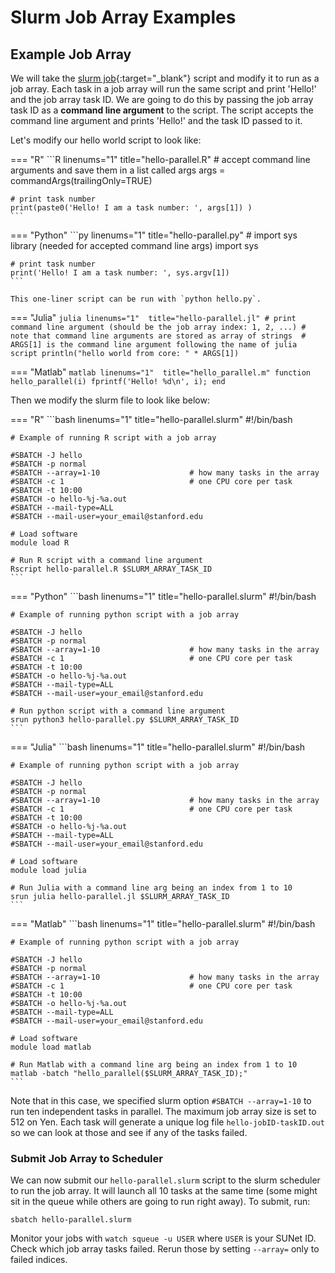 
# Slurm Job Array Examples

## Example Job Array

We will take the [slurm job](/_user_guide/slurm/#example-script){:target="_blank"} script and modify it to run as a job array. 
Each task in a job array will run the same script and print 'Hello!' and the job array task ID. We are going to do this by passing the job array task ID as a **command line argument** to the script. The script accepts the command line argument and prints 'Hello!' and the task ID passed to it. 



Let's modify our hello world script to look like:

=== "R"
    ```R linenums="1" title="hello-parallel.R"
    # accept command line arguments and save them in a list called args
    args = commandArgs(trailingOnly=TRUE)

    # print task number
    print(paste0('Hello! I am a task number: ', args[1]) )    
    ```


=== "Python"
    ```py linenums="1" title="hello-parallel.py"
    # import sys library (needed for accepted command line args)
    import sys

    # print task number
    print('Hello! I am a task number: ', sys.argv[1])
    ```

    This one-liner script can be run with `python hello.py`. 

=== "Julia"
    ```julia linenums="1"  title="hello-parallel.jl"
    # print command line argument (should be the job array index: 1, 2, ...)
    # note that command line arguments are stored as array of strings 
    # ARGS[1] is the command line argument following the name of julia script
    println("hello world from core: " * ARGS[1])
    ```

=== "Matlab"
    ```matlab linenums="1"  title="hello_parallel.m"
    function hello_parallel(i)
        fprintf('Hello! %d\n', i);
    end
    ```

Then we modify the slurm file to look like below:

=== "R"
    ```bash linenums="1" title="hello-parallel.slurm"
    #!/bin/bash

    # Example of running R script with a job array

    #SBATCH -J hello
    #SBATCH -p normal
    #SBATCH --array=1-10                    # how many tasks in the array
    #SBATCH -c 1                            # one CPU core per task
    #SBATCH -t 10:00
    #SBATCH -o hello-%j-%a.out
    #SBATCH --mail-type=ALL
    #SBATCH --mail-user=your_email@stanford.edu

    # Load software
    module load R

    # Run R script with a command line argument
    Rscript hello-parallel.R $SLURM_ARRAY_TASK_ID    
    ```


=== "Python"
    ```bash linenums="1" title="hello-parallel.slurm"
    #!/bin/bash

    # Example of running python script with a job array

    #SBATCH -J hello
    #SBATCH -p normal
    #SBATCH --array=1-10                    # how many tasks in the array
    #SBATCH -c 1                            # one CPU core per task
    #SBATCH -t 10:00
    #SBATCH -o hello-%j-%a.out
    #SBATCH --mail-type=ALL
    #SBATCH --mail-user=your_email@stanford.edu

    # Run python script with a command line argument
    srun python3 hello-parallel.py $SLURM_ARRAY_TASK_ID
    ```

=== "Julia"
    ```bash linenums="1" title="hello-parallel.slurm"
    #!/bin/bash

    # Example of running python script with a job array

    #SBATCH -J hello
    #SBATCH -p normal
    #SBATCH --array=1-10                    # how many tasks in the array
    #SBATCH -c 1                            # one CPU core per task
    #SBATCH -t 10:00
    #SBATCH -o hello-%j-%a.out
    #SBATCH --mail-type=ALL
    #SBATCH --mail-user=your_email@stanford.edu

    # Load software
    module load julia

    # Run Julia with a command line arg being an index from 1 to 10
    srun julia hello-parallel.jl $SLURM_ARRAY_TASK_ID
    ```

=== "Matlab"
    ```bash linenums="1" title="hello-parallel.slurm"
    #!/bin/bash

    # Example of running python script with a job array

    #SBATCH -J hello
    #SBATCH -p normal
    #SBATCH --array=1-10                    # how many tasks in the array
    #SBATCH -c 1                            # one CPU core per task
    #SBATCH -t 10:00
    #SBATCH -o hello-%j-%a.out
    #SBATCH --mail-type=ALL
    #SBATCH --mail-user=your_email@stanford.edu

    # Load software
    module load matlab

    # Run Matlab with a command line arg being an index from 1 to 10
    matlab -batch "hello_parallel($SLURM_ARRAY_TASK_ID);"
    ```


Note that in this case, we specified slurm option `#SBATCH --array=1-10` to run ten independent tasks in parallel. The maximum job array size is set to 512 on Yen. Each task will generate a unique log file `hello-jobID-taskID.out` so we can look at those and see if any of the tasks failed.
 
### Submit Job Array to Scheduler
We can now submit our `hello-parallel.slurm` script to the slurm scheduler to run the job array. It will launch all 10 tasks at the same time (some might sit in the queue while others are going to run right away). To submit, run:

```title="Terminal Command"
sbatch hello-parallel.slurm
```

Monitor your jobs with `watch squeue -u USER` where `USER` is your SUNet ID. Check which job array tasks failed. 
Rerun those by setting `--array=` only to failed indices.
